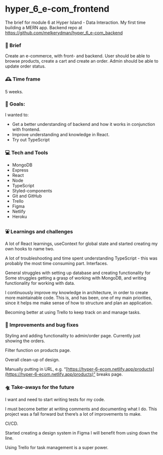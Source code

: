 # hyper_6_e-com_frontend
The brief for module 6 at Hyper Island - Data Interaction. My first time building a MERN app. Backend repo at https://github.com/melkerydman/hyper_6_e-com_backend

### :briefcase: Brief
Create an e-commerce, with front- and backend. User should be able to browse products, create a cart and create an order. Admin should be able to update order status.

### :mantelpiece_clock: Time frame
5 weeks.

### :dart: Goals:
I wanted to:
- Get a better understanding of backend and how it works in conjunction with frontend.
- Improve understanding and knowledge in React.
- Try out TypeScript

### :computer: Tech and Tools
- MongoDB
- Express
- React
- Node
- TypeScript
- Styled-components
- Git and GitHub
- Trello
- Figma
- Netlify
- Heroku

### :fountain: Learnings and challenges
A lot of React learnings, useContext for global state and started creating my own hooks to name two.

A lot of troubleshooting and time spent understanding TypeScript - this was probably the most time consuming part. Interfaces.

General struggles with setting up database and creating functionality for Some struggles getting a grasp of working with MongoDB, and writing functionality for working with data.

I continuously improve my knowledge in architecture, in order to create more maintainable code. This is, and has been, one of my main priorities, since it helps me make sense of how to structure and plan an application.

Becoming better at using Trello to keep track on and manage tasks.

### :construction: Improvements and bug fixes
Styling and adding functionality to admin/order page. Currently just showing the orders.

Filter function on products page.

Overall clean-up of design.

Manually putting in URL, e.g. “[https://hyper-6-ecom.netlify.app/products](https://hyper-6-ecom.netlify.app/products)” breaks page.

### :flying_saucer: Take-aways for the future
I want and need to start writing tests for my code. 

I must become better at writing comments and documenting what I do. This project was a fall forward but there’s a lot of improvements to make.

CI/CD.

Started creating a design system in Figma I will benefit from using down the line.

Using Trello for task management is a super power.
